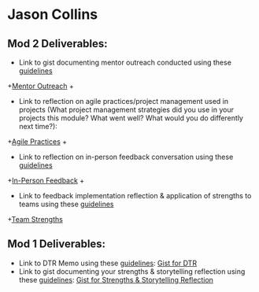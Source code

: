 # Jason Collins
## Mod 2 Deliverables:
 * Link to gist documenting mentor outreach conducted using these [guidelines](https://github.com/turingschool/career-development-curriculum/blob/master/module_two/cold_outreach_i_guidelines.md)

+[Mentor Outreach](https://gist.github.com/the-oem/46cd88cbc0c66a3e43f0a784846f1a08)
+
 * Link to reflection on agile practices/project management used in projects (What project management strategies did you use in your projects this module? What went well? What would you do differently next time?):

+[Agile Practices](https://gist.github.com/the-oem/c71e4e89eede7fdee6a741240688d0fc)
+
 * Link to reflection on in-person feedback conversation using these [guidelines](https://github.com/turingschool/career-development-curriculum/blob/master/module_two/feedback_conversation_reflection_guidelines.md)

+[In-Person Feedback](https://gist.github.com/the-oem/d8584d68b2152653b71956b9ba656d1f)
+
 * Link to feedback implementation reflection & application of strengths to teams using these [guidelines](https://github.com/turingschool/career-development-curriculum/blob/master/module_two/feedback_implementation_strengths_reflection.md)

+[Team Strengths](https://gist.github.com/the-oem/15f307b5333aaa4d65a5043177738e29)

## Mod 1 Deliverables:
* Link to DTR Memo using these [guidelines](https://github.com/turingschool/career-development-curriculum/blob/master/module_one/dtr_guidelines_memo.md): [Gist for DTR](https://gist.github.com/the-oem/e09cf2d2772e3f7e46891bb48d9ef162)
* Link to gist documenting your strengths & storytelling reflection using these [guidelines](https://github.com/turingschool/career-development-curriculum/blob/master/module_one/strengths_storytelling_reflection.md): [Gist for Strengths & Storytelling Reflection](https://gist.github.com/the-oem/b8638681a27e9fd431d38b354fe69aa8)
